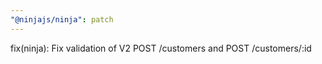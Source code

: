 ```yaml
---
"@ninjajs/ninja": patch
---
```


fix(ninja): Fix validation of V2 POST /customers and POST /customers/:id
